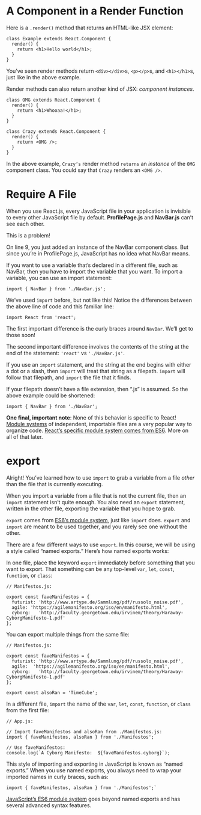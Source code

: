 # A Component in a Render Function

Here is a `.render()` method that returns an HTML-like JSX element:

```
class Example extends React.Component {
  render() {
    return <h1>Hello world</h1>;
  }
}
```

You’ve seen render methods return `<div></div>`s, `<p></p>`s, and `<h1></h1>`s, just like in the above example.

Render methods can also return another kind of JSX: *component instances*.

```
class OMG extends React.Component {
  render() {
    return <h1>Whooaa!</h1>;
  }
}

class Crazy extends React.Component {
  render() {
    return <OMG />;
  }
}
```

In the above example, `Crazy‘s` render method `returns` an *instance* of the `OMG` component class. You could say that `Crazy` renders an `<OMG />`.


# Require A File

When you use React.js, every JavaScript file in your application is invisible to every other JavaScript file by default. **ProfilePage.js** and **NavBar.js** can’t see each other.

This is a problem!

On line 9, you just added an instance of the NavBar component class. But since you’re in ProfilePage.js, JavaScript has no idea what NavBar means.

If you want to use a variable that’s declared in a different file, such as NavBar, then you have to import the variable that you want. To import a variable, you can use an import statement:

```
import { NavBar } from './NavBar.js';
```

We’ve used `import` before, but not like this! Notice the differences between the above line of code and this familiar line:

```
import React from 'react';
```

The first important difference is the curly braces around `NavBar`. We’ll get to those soon!

The second important difference involves the contents of the string at the end of the statement: `'react'` vs `'./NavBar.js'`.

If you use an `import` statement, and the string at the end begins with either a dot or a slash, then `import` will treat that string as a filepath. `import` will follow that filepath, and `import` the file that it finds.

If your filepath doesn’t have a file extension, then “.js” is assumed. So the above example could be shortened:

```
import { NavBar } from './NavBar';
```

**One final, important note**:
None of this behavior is specific to React! [Module systems](http://eloquentjavascript.net/10_modules.html) of independent, importable files are a very popular way to organize code. [React’s specific module system comes from ES6](https://hacks.mozilla.org/2015/08/es6-in-depth-modules/). More on all of that later.

# export 

Alright! You’ve learned how to use `import` to grab a variable from a file *other* than the file that is currently executing.

When you import a variable from a file that is not the current file, then an `import` statement isn’t quite enough. You also need an `export` statement, written in the other file, exporting the variable that you hope to grab.

`export` comes from [ES6’s module system](http://exploringjs.com/es6/ch_modules.html), just like `import` does. `export` and `import` are meant to be used together, and you rarely see one without the other.

There are a few different ways to use `export`. In this course, we will be using a style called “named exports.” Here’s how named exports works:

In one file, place the keyword `export` immediately before something that you want to export. That something can be any top-level `var`, `let`, `const`, `function`, or `class`:

```
// Manifestos.js:

export const faveManifestos = {
  futurist: 'http://www.artype.de/Sammlung/pdf/russolo_noise.pdf',
  agile: 'https://agilemanifesto.org/iso/en/manifesto.html',
  cyborg:   'http://faculty.georgetown.edu/irvinem/theory/Haraway-CyborgManifesto-1.pdf'
};
```

You can export multiple things from the same file:

```
// Manifestos.js:

export const faveManifestos = {
  futurist: 'http://www.artype.de/Sammlung/pdf/russolo_noise.pdf',
  agile:  'https://agilemanifesto.org/iso/en/manifesto.html',
  cyborg:   'http://faculty.georgetown.edu/irvinem/theory/Haraway-CyborgManifesto-1.pdf'
};

export const alsoRan = 'TimeCube';
```

In a different file, `import` the name of the `var`, `let`, `const`, `function`, or `class` from the first file:

```
// App.js:

// Import faveManifestos and alsoRan from ./Manifestos.js:
import { faveManifestos, alsoRan } from './Manifestos';

// Use faveManifestos:
console.log(`A Cyborg Manifesto:  ${faveManifestos.cyborg}`); 
```

This style of importing and exporting in JavaScript is known as “named exports.” When you use named exports, you always need to wrap your imported names in curly braces, such as:

```
import { faveManifestos, alsoRan } from './Manifestos';`
```

[JavaScript’s ES6 module system](http://exploringjs.com/es6/ch_modules.html) goes beyond named exports and has several advanced syntax features.